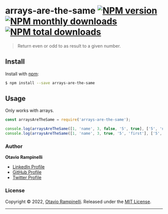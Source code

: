 # arrays-are-the-same [![NPM version](https://img.shields.io/npm/v/arrays-are-the-same.svg?style=flat)](https://www.npmjs.com/package/arrays-are-the-same) [![NPM monthly downloads](https://img.shields.io/npm/dm/arrays-are-the-same.svg?style=flat)](https://npmjs.org/package/arrays-are-the-same) [![NPM total downloads](https://img.shields.io/npm/dt/arrays-are-the-same.svg?style=flat)](https://npmjs.org/package/arrays-are-the-same)

> Return even or odd to as result to a given number.


## Install

Install with [npm](https://www.npmjs.com/):

```sh
$ npm install --save arrays-are-the-same
```

## Usage

Only works with arrays.

```js
const arraysAreTheSame = require('arrays-are-the-same');

console.log(arraysAreTheSame([1, 'name', 3, false, '5', true], ['5', 'name', 3, true, 1, false])); //=> true
console.log(arraysAreTheSame([1, 'name', 3, true, '5', 'first'], ['5', 'name', 3, true, 1, false])); //=> false

```

### Author

**Otavio Rampinelli**

* [LinkedIn Profile](https://linkedin.com/in/otarampinelli)
* [GitHub Profile](https://github.com/otarampinelli)
* [Twitter Profile](https://twitter.com/otarampinelli)

### License

Copyright © 2022, [Otavio Rampinelli](https://github.com/otarampinelli).
Released under the [MIT License](LICENSE).

***
